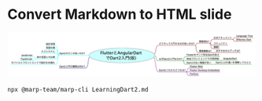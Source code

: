 # Convert Markdown to HTML slide

![Mind Map of Learning Dart2](https://github.com/eyasuyuki/LearningDart2/blob/master/mind_map/LearningDart2.png?raw=true)

```
npx @marp-team/marp-cli LearningDart2.md
```
